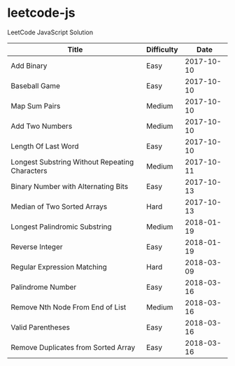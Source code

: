 # leetcode-js

LeetCode JavaScript Solution

| Title | Difficulty | Date |
| ----- | -------- | ---------- |
| Add Binary | Easy | 2017-10-10 |
| Baseball Game | Easy | 2017-10-10 |
| Map Sum Pairs | Medium | 2017-10-10 |
| Add Two Numbers | Medium | 2017-10-10 |
| Length Of Last Word | Easy | 2017-10-10 |
| Longest Substring Without Repeating Characters | Medium | 2017-10-11 |
| Binary Number with Alternating Bits | Easy | 2017-10-13 |
| Median of Two Sorted Arrays | Hard | 2017-10-13 |
| Longest Palindromic Substring | Medium | 2018-01-19 |
| Reverse Integer | Easy | 2018-01-19 |
| Regular Expression Matching | Hard | 2018-03-09 |
| Palindrome Number | Easy | 2018-03-16 |
| Remove Nth Node From End of List | Medium | 2018-03-16 |
| Valid Parentheses | Easy | 2018-03-16 |
| Remove Duplicates from Sorted Array | Easy | 2018-03-16 |
